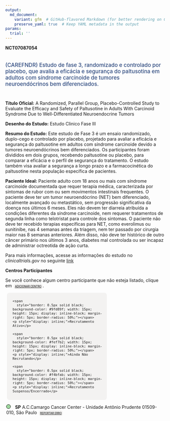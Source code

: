 ```yaml
---
output: 
  md_document:
    variant: gfm  # GitHub-flavored Markdown (for better rendering on GitHub)
    preserve_yaml: true  # Keep YAML metadata in the output
params:
  trial: ''
---
```


<script async src="https://scripts.simpleanalyticscdn.com/latest.js"></script>

**NCT07087054**

<div style="padding: 5px 5px 5px 0px; font-size: 1.20em; font-weight: 500; color: #2E4A7F; text-align: left; margin-bottom: 20px">

(CAREFNDR) Estudo de fase 3, randomizado e controlado por placebo, que
avalia a eficácia e segurança do paltusotina em adultos com síndrome
carcinoide de tumores neuroendócrinos bem diferenciados.

</div>

**Título Oficial:** A Randomized, Parallel Group, Placebo-Controlled
Study to Evaluate the Efficacy and Safety of Paltusotine in Adults With
Carcinoid Syndrome Due to Well-Differentiated Neuroendocrine Tumors

**Desenho do Estudo:** Estudo Clinico Fase III

**Resumo do Estudo:** Este estudo de Fase 3 é um ensaio randomizado,
duplo-cego e controlado por placebo, projetado para avaliar a eficácia e
segurança do paltusotine em adultos com síndrome carcinoide devido a
tumores neuroendócrinos bem diferenciados. Os participantes foram
divididos em dois grupos, recebendo paltusotine ou placebo, para
comparar a eficácia e o perfil de segurança do tratamento. O estudo
também visa avaliar a segurança a longo prazo e a farmacocinética do
paltusotine nesta população específica de pacientes.

**Paciente Ideal:** Paciente adulto com 18 anos ou mais com síndrome
carcinoide documentada que requer terapia médica, caracterizada por
sintomas de rubor com ou sem movimentos intestinais frequentes. O
paciente deve ter um tumor neuroendócrino (NET) bem diferenciado,
localmente avançado ou metastático, sem progressão significativa da
doença nos últimos 6 meses. Eles não devem ter diarreia atribuída a
condições diferentes da síndrome carcinoide, nem requerer tratamentos de
segunda linha como telotristat para controle dos sintomas. O paciente
não deve ter recebido terapias específicas para NET, como everolimus ou
sunitinibe, nas 4 semanas antes da triagem, nem ter passado por cirurgia
maior nas 8 semanas anteriores. Além disso, não deve ter histórico de
outro câncer primário nos últimos 3 anos, diabetes mal controlada ou ser
incapaz de administrar octreotida de ação curta.

Para mais informações, acesse as informações do estudo no
*clinicaltrials.gov* no seguinte
[link](https://clinicaltrials.gov/ct2/show/NCT07087054)

**Centros Participantes**

Se você conhece algum centro participante que não esteja listado, clique
em
<span style="color: #2E4A7F; margin-left: 2px; padding: 4px; background-color: #f3f2f1; border-radius: 8px; font-weight: 500; font-size: 0.6em"><a
href="https://cancertrialsbr.shinyapps.io/formsapp?study_nct_id=NCT07087054&amp;location_id=N%2FA&amp;location_full_name=N%2FA&amp;form_type=Adicionar%20Centro"
target="_blank">ADICIONAR CENTRO</a></span>.

<div style="margin-bottom: 8px; margin-left: 5px; padding: 8px; max-width: 300px; background-color: #f3f2f1; border-radius: 8px; font-size: 0.9em">

<div style="margin-left: 10px;">

    <span 
      style="border: 0.5px solid black; background-color: #9fd89f; width: 15px; height: 15px; display: inline-block; margin-right: 5px; border-radius: 50%;"></span>
    <p style="display: inline;">Recrutamento Ativo</p>

</div>

<div style="margin-left: 10px;">

    <span 
      style="border: 0.5px solid black; background-color: #fef7b2; width: 15px; height: 15px; display: inline-block; margin-right: 5px; border-radius: 50%;"></span>
    <p style="display: inline;">Ainda Não Recrutando</p>

</div>

<div style="margin-left: 10px;">

    <span 
      style="border: 0.5px solid black; background-color: #f4bfab; width: 15px; height: 15px; display: inline-block; margin-right: 5px; border-radius: 50%;"></span>
    <p style="display: inline;">Recrutamento Suspenso/Encerrado</p>

</div>

</div>

<div style="margin: 3px;">

<span style="border: 0.5px solid black; display: inline-block; width: 12px; height: 12px; border-radius: 50%; margin-right: 10px; padding-bottom: 0px; background-color: #9fd89f;"></span>
<b>SP</b> A.C.Camargo Cancer Center - Unidade Antônio Prudente
01509-010, São Paulo
<span style="color: #2E4A7F; margin-left: 2px; padding: 4px; background-color: #f3f2f1; border-radius: 8px; font-weight: 500; font-size: 0.6em"><a
href="https://cancertrialsbr.shinyapps.io/formsapp?study_nct_id=NCT07087054&amp;location_id=ACCAMARGOCANCERCENTERSAOPAULOBRAZIL01509010BRAZIL&amp;location_full_name=A.C.Camargo%20Cancer%20Center%20-%20Unidade%20Ant%C3%B4nio%20Prudente%2C%2001509-010%2C%20S%C3%A3o%20Paulo&amp;form_type=Reportar%20Erro"
target="_blank">REPORTAR ERRO</a></span>

</div>
